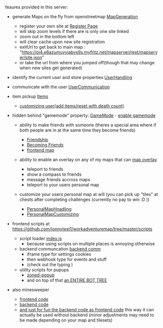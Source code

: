 feaures provided in this server:


- generate Maps on the fly from openstreetmap  [MapGeneration](./resources/mapserver/mapserver.ts)
  - register your own site at [Register Page](https://pi4.e6azumuvyiabvs9s.myfritz.net/mapserver/register.html)
  - will skip zoom levels if there are is only one site linked
  - zoom out in the bottom left
  - will clear cache upon new site registration
  - exitUrl to get back to main map : "https://pi4.e6azumuvyiabvs9s.myfritz.net/mapserver/rest/mapserver/site.json"
  - or take the url from where you jumped off(though that may change when new sites get generated)
  
- identify the current user and store properties [UserHandling](./index.ts)
- communicate with the user [UserCommunication](./resources/mapserver/message-communication/user-service.ts)
- item pickup [Items](resources\mapserver\user\inventory\inventory-item-activation.ts)
  - [customizing user(add items/reset with death count)](https://github.com/jonnytest1/workadventuremap/tree/master/scripts/fire.js)

- hidden behind "gamemode" property: [GameMode](./resources/mapserver/user/user.ts#User.gameModeEnabled)
      - [enable gamemode](https://github.com/jonnytest1/workadventuremap/tree/master/scripts/game-mode.js)
  - ability to make friends with someone (theres a special area where if both people are in at the same time they become friends) 
    - [Friendship](./resources/mapserver/user/friendship.ts)
    - [Becoming Friends](./resources/mapserver/message-communication/friendship-service.ts)
    - [frontend map](https://github.com/jonnytest1/workadventuremap/blob/master/scripts/church.js)
  
  - ability to enable an overlay on any of my maps that can [map overlay](https://github.com/jonnytest1/workadventuremap/tree/master/scripts/game/overlay/mapoverlay)
    - teleport to friends 
    - show a compass to friends
    - message friends accross maps
    - teleport to your users personal map
  - customize your users personal map at will (you can pick up "tiles" at chests after completing challenges (currently no pay to win :D ))
    -  [PersonalMapHnadling](resources\mapserver\service\user-map-loader.ts)
    -  [PersonalMapCustomizing](resources\mapserver\user\inventory\inventory-item-activation.ts)
  
- frontend scripts at https://github.com/jonnytest1/workadventuremap/tree/master/scripts
    - script loader [index.js](https://github.com/jonnytest1/workadventuremap/tree/master/scripts/index.js)
      - because using scripts on multiple places is annoying otherwise
    - backend communcation [backend comm](https://github.com/jonnytest1/workadventuremap/tree/master/scripts/backend-connection.js)
      - iframe type for settings cookies
      - then webhook type for events and stuff
      - (check out the typing )
    - utility scripts for pupups 
      - [zoned-popup](https://github.com/jonnytest1/workadventuremap/tree/master/scripts/zoned-popup.js)
      - and on top of that [an ENTIRE BOT TREE](https://github.com/jonnytest1/workadventuremap/tree/master/scripts/conversation.js)

- also minesweeper
  - [frontend code](public\minesweeper.js)
  - [backend code](resources/mapserver/message-communication/minesweeper-service.ts)
  - [and just for fun the backend code as frontend code](public/minesweeper-local.js) this way it can actually be used without backend (minor adjustments may need to be made depending on your map and tilesets)